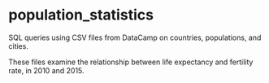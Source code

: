 # population_statistics
SQL queries using CSV files from DataCamp on countries, populations, and cities. 

These files examine the relationship between life expectancy and fertility rate, in 2010 and 2015. 
 
